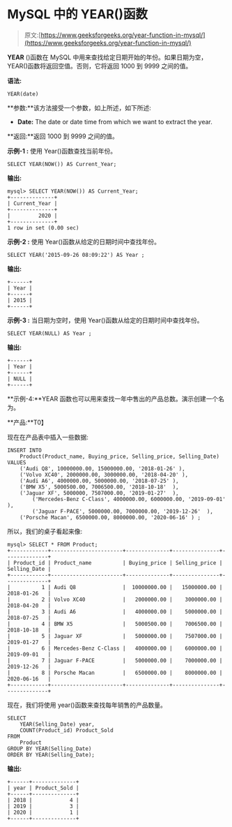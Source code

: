 # MySQL 中的 YEAR()函数

> 原文:[https://www.geeksforgeeks.org/year-function-in-mysql/](https://www.geeksforgeeks.org/year-function-in-mysql/)

**YEAR** ()函数在 MySQL 中用来查找给定日期开始的年份。如果日期为空，YEAR()函数将返回空值。否则，它将返回 1000 到 9999 之间的值。

**语法:**

```
YEAR(date)  

```

**参数:**该方法接受一个参数，如上所述，如下所述:

*   **Date:** The date or date time from which we want to extract the year.

**返回:**返回 1000 到 9999 之间的值。

**示例-1 :** 使用 Year()函数查找当前年份。

```
SELECT YEAR(NOW()) AS Current_Year;

```

**输出:**

```
mysql> SELECT YEAR(NOW()) AS Current_Year;
+--------------+
| Current_Year |
+--------------+
|         2020 |
+--------------+
1 row in set (0.00 sec)

```

**示例-2 :** 使用 Year()函数从给定的日期时间中查找年份。

```
SELECT YEAR('2015-09-26 08:09:22') AS Year ;

```

**输出:**

```
+------+
| Year |
+------+
| 2015 |
+------+

```

**示例-3 :** 当日期为空时，使用 Year()函数从给定的日期时间中查找年份。

```
SELECT YEAR(NULL) AS Year ;

```

**输出:**

```
+------+
| Year |
+------+
| NULL |
+------+

```

**示例-4:**YEAR 函数也可以用来查找一年中售出的产品总数。演示创建一个名为。

**产品:**T0】

现在在产品表中插入一些数据:

```
INSERT INTO 
    Product(Product_name, Buying_price, Selling_price, Selling_Date)
VALUES
    ('Audi Q8', 10000000.00, 15000000.00, '2018-01-26' ),
    ('Volvo XC40', 2000000.00, 3000000.00, '2018-04-20' ),
    ('Audi A6', 4000000.00, 5000000.00, '2018-07-25' ),
    ('BMW X5', 5000500.00, 7006500.00, '2018-10-18'  ),
    ('Jaguar XF', 5000000, 7507000.00, '2019-01-27'  ),
        ('Mercedes-Benz C-Class', 4000000.00, 6000000.00, '2019-09-01'  ),
        ('Jaguar F-PACE', 5000000.00, 7000000.00, '2019-12-26'  ),
    ('Porsche Macan', 6500000.00, 8000000.00, '2020-06-16' ) ;

```

所以，我们的桌子看起来像:

```
mysql> SELECT * FROM Product;
+------------+-----------------------+--------------+---------------+--------------+
| Product_id | Product_name          | Buying_price | Selling_price | Selling_Date |
+------------+-----------------------+--------------+---------------+--------------+
|          1 | Audi Q8               |  10000000.00 |   15000000.00 | 2018-01-26   |
|          2 | Volvo XC40            |   2000000.00 |    3000000.00 | 2018-04-20   |
|          3 | Audi A6               |   4000000.00 |    5000000.00 | 2018-07-25   |
|          4 | BMW X5                |   5000500.00 |    7006500.00 | 2018-10-18   |
|          5 | Jaguar XF             |   5000000.00 |    7507000.00 | 2019-01-27   |
|          6 | Mercedes-Benz C-Class |   4000000.00 |    6000000.00 | 2019-09-01   |
|          7 | Jaguar F-PACE         |   5000000.00 |    7000000.00 | 2019-12-26   |
|          8 | Porsche Macan         |   6500000.00 |    8000000.00 | 2020-06-16   |
+------------+-----------------------+--------------+---------------+--------------+

```

现在，我们将使用 year()函数来查找每年销售的产品数量。

```
SELECT 
    YEAR(Selling_Date) year, 
    COUNT(Product_id) Product_Sold
FROM 
    Product
GROUP BY YEAR(Selling_Date)
ORDER BY YEAR(Selling_Date);

```

**输出:**

```
+------+--------------+
| year | Product_Sold |
+------+--------------+
| 2018 |            4 |
| 2019 |            3 |
| 2020 |            1 |
+------+--------------+

```